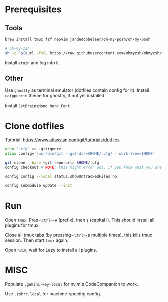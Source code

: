 # Prerequisites

## Tools 

```bash
brew install tmux fzf neovim jandedobbeleer/oh-my-posh/oh-my-posh

# oh-my-zsh
sh -c "$(curl -fsSL https://raw.githubusercontent.com/ohmyzsh/ohmyzsh/master/tools/install.sh)"
```

Install `atuin` and log into it.

## Other

Use `ghostty` as terminal emulator (dotfiles contain config for it). Install `catppuccin` theme for ghostty, if not yet installed.

Install `JetBrainsMono Nerd Font`.

# Clone dotfiles

Tutorial: https://www.atlassian.com/git/tutorials/dotfiles

```bash
echo ".cfg" >> .gitignore
alias config='/usr/bin/git --git-dir=$HOME/.cfg/ --work-tree=$HOME'

git clone --bare <git-repo-url> $HOME/.cfg
config checkout # NOTE: this might error out. If you know what you are doing, you can just delete conflicting files/directories

config config --local status.showUntrackedFiles no

config submodule update --init
```

# Run

Open `tmux`. Pres `<Ctrl>-A` (prefix), then `I` (capital i). This should install all plugins for tmux.

Close all tmux tabs (by pressing `<Ctrl>-D` multiple times), this kills tmux session. Then start `tmux` again.

Open `nvim`, wait for Lazy to install all plugins.

# MISC

Populate `.gemini-key-local` for nvim's CodeCompanion to work.

Use `.zshrc-local` for machine-specifig config.
